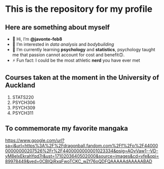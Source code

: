 # This is the repository for my profile

## Here are something about myself
- 👋 Hi, I’m **@javonte-feb8**
- 👀 I’m interested in *data analysis* and *bodybuilding*
- 🌱 I’m currently learning **psychology** and **statistics**, psychology taught me that passion cannot account for cost and benefit🙃.
- ⚡ Fun fact: I could be the most athletic **nerd** you have ever met

## Courses taken at the moment in the University of Auckland
1. STATS220
2. PSYCH306
3. PSYCH309
4. PSYCH311

## To commemorate my favorite mangaka
[https://www.google.com/url?sa=i&url=https%3A%2F%2Fdragonball.fandom.com%2Ff%2Fp%2F4400000000000207526%2Fr%2F4400000000001023334&psig=AOvVaw1--VD-yM8elxEkrahYqd7r&ust=1710203640502000&source=images&cd=vfe&opi=89978449&ved=0CBIQjRxqFwoTCKC_wZf76oQDFQAAAAAdAAAAABAD
](https://static.wikia.nocookie.net/0fb64848-4cbe-4142-b179-1d0cf4ff3b86/scale-to-width/755)



<!---
javonte-feb8/javonte-feb8 is a ✨ special ✨ repository because its `README.md` (this file) appears on your GitHub profile.
You can click the Preview link to take a look at your changes.
--->
